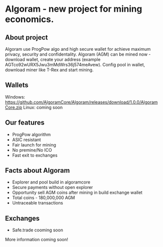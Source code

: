 # Algoram - new project for mining economics.

## About project

Algoram use ProgPow algo and high secure wallet for achieve maximum privacy, security and confidentality.
Algoram (AGM) can be mined now - download wallet, create your address (example AGTco92wURX5Jwu3mMdWrs36j574meAvew​).
Config pool in wallet, download miner like T-Rex and start mining.

## Wallets

Windows: https://github.com/AlgoramCore/Algoram/releases/download/1.0.0/AlgoramCore.zip
Linux: coming soon

## Our features

- ProgPow algorithm
- ASIC resistant
- Fair launch for mining
- No premine/No ICO
- Fast exit to exchanges

## Facts about Algoram

- Explorer and pool build in algoramcore
- Secure payments without open explorer
- Opportunity sell AGM coins after mining in build exchange wallet
- Total coins - 180,000,000 AGM
- Untraceable transactions

## Exchanges

- Safe.trade cooming soon

More information coming soon!
